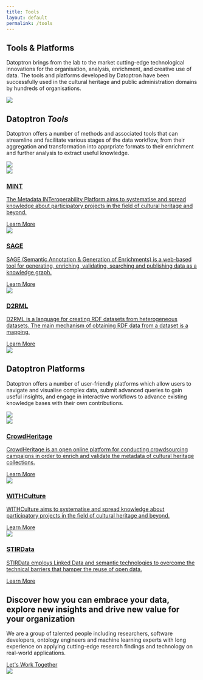 ```yaml
---
title: Tools
layout: default
permalink: /tools
---
```

<main role="main">
  <!-- main heading-->
  <section class="mainheading">
    <div class="container">
      <!-- wrap-->
      <div class="wrap">
        <h1>Tools &amp; <span class="green">Platforms</span></h1>
        <p>
            Datoptron brings from the lab to the market cutting-edge technological innovations for the organisation, analysis, enrichment, and creative use of data. The tools and platforms developed by Datoptron have been successfully used in the cultural heritage and public administration domains by hundreds of organisations.</p>
      </div>
    </div>
  </section>
  <!-- generic layout-->
  <section class="twocolumns tools">
    <div class="container">
      <!-- row-->
      <div class="row">
        <!-- left-->
        <div class="col-xl-4 col-lg-12 left">
          <!-- heading-->
          <div class="text">
            <!-- oval-->
            <img class="oval" src="{{ site.baseurl }}/assets/img/ic-oval-6.png">
            <!-- heads-->
            <h2>Datoptron <i>Tools</i></h2>
            <p>
               Datoptron offers a number of methods and associated tools that can streamline and facilitate various stages of the data workflow, from their aggregation and transformation into apprpriate formats to their enrichment and further analysis to extract useful knowledge. 
            </p>
          </div>
          <!-- character-->
          <img class="character" src="{{ site.baseurl }}/assets/img/img-character-6.png">
        </div>
        <!-- right-->
        <div class="col-xl-8 col-lg-12 right toolslist">
          <!-- ul-->
          <div class="row">
            <!-- col-->
            <div class="col-xxl-4 col-xl-6 col-lg-4 col-md-6 item">
              <div class="productwrap">
                <img class="logo" src="{{ site.baseurl }}/assets/img/ic-logo-mint.png">
                <a href="{{ site.baseurl }}/mint">
                  <h3>MINT</h3>
                  <p>
                    The Metadata INTeroperability Platform aims to systematise and spread knowledge about participatory projects in the field of cultural heritage and beyond.
                  </p>
                </a>
                <a class="more" href="{{ site.baseurl }}/mint">Learn More</a>
              </div>
            </div>
            <!-- col-->
            <div class="col-xxl-4 col-xl-6 col-lg-4 col-md-6 item">
              <div class="productwrap">
                <img class="logo" src="{{ site.baseurl }}/assets/img/ic-logo-sage.png">
                <a href="{{ site.baseurl }}/sage">
                  <h3>SAGE</h3>
                  <p>
                  SAGE (Semantic Annotation &amp; Generation of Enrichments) is a web-based tool for generating, enriching, validating, searching and publishing data as a knowledge graph.
                  </p>
                </a>
                <a class="more" href="{{ site.baseurl }}/sage">Learn More</a>
              </div>
            </div>
            <!-- col-->
            <div class="col-xxl-4 col-xl-6 col-lg-4 col-md-6 item">
              <div class="productwrap">
                <img class="logo" src="{{ site.baseurl }}/assets/img/ic-logo-d2.png">
                <a href="{{ site.baseurl }}/d2rml">
                  <h3>D2RML</h3>
                  <p>
                    D2RML is a language for creating RDF datasets from heterogeneous datasets. The main mechanism of obtaining RDF data from a dataset is a mapping.
                  </p>
                </a>
                <a class="more" href="{{ site.baseurl }}/d2rml">Learn More</a>
              </div>
            </div>
          </div>
        </div>
      </div>
    </div>
  </section>
  <!-- generic layout-->
  <section class="twocolumns tools">
    <div class="container">
      <!-- row-->
      <div class="row">
        <!-- left-->
        <div class="col-xl-4 left">
          <!-- heading-->
          <div class="text">
            <!-- oval-->
            <img class="oval" src="{{ site.baseurl }}/assets/img/ic-oval-6.png">
            <!-- heads-->
            <h2>Datoptron <span class="green">Platforms</span></h2>
            <p>
              Datoptron offers a number of user-friendly platforms which allow users to navigate and visualise complex data, submit advanced queries to gain useful insights, and engage in interactive workflows to advance existing knowledge bases with their own contributions.
            </p>
          </div>
          <!-- character-->
          <img class="character" src="{{ site.baseurl }}/assets/img/img-character-5.png">
        </div>
        <!-- right-->
        <div class="col-xl-8 right platformlist">
          <!-- ul-->
          <div class="row">
            <!-- col-->
            <div class="col-xxl-4 col-xl-6 col-lg-4 col-md-6 item">
              <div class="productwrap">
                <img class="logo" src="{{ site.baseurl }}/assets/img/ic-logo-crowd-white.png">
                <a href="{{ site.baseurl }}/crowdheritage">
                  <h3>CrowdHeritage</h3>
                  <p>
                    CrowdHeritage is an open online platform for conducting crowdsourcing campaigns in order to enrich and validate the metadata of cultural heritage collections.
                  </p>
                </a>
                <a class="more" href="{{ site.baseurl }}/crowdheritage">Learn More</a>
              </div>
            </div>
            <!-- col-->
            <div class="col-xxl-4 col-xl-6 col-lg-4 col-md-6 item">
              <div class="productwrap">
                <img class="logo" src="{{ site.baseurl }}/assets/img/ic-logo-with-white.png">
                <a href="{{ site.baseurl }}/withculture">
                  <h3>WITHCulture</h3>
                  <p>
                    WITHCulture aims to systematise and spread knowledge about participatory projects in the field of cultural heritage and beyond.
                  </p>
                </a>
                <a class="more" href="{{ site.baseurl }}/withculture">Learn More</a>
              </div>
            </div>
            <!-- col-->
            <div class="col-xxl-4 col-xl-6 col-lg-4 col-md-6 item">
              <div class="productwrap">
                <img class="logo" src="{{ site.baseurl }}/assets/img/ic-logo-stirdata-white.png">
                <a href="{{ site.baseurl }}/withculture">
                  <h3>STIRData</h3>
                  <p>
                    STIRData employs Linked Data and semantic technologies to overcome the technical barriers that hamper the reuse of open data.
                  </p>
                </a>
                <a class="more" href="{{ site.baseurl }}/withculture">Learn More</a>
              </div>
            </div>
          </div>
        </div>
      </div>
    </div>
  </section>
  <!-- call to action-->
  <section class="home-calltoaction">
    <div class="container">
      <!-- heading-->
      <div class="text">
        <h2>Discover how you can embrace your data, explore <span class="green">new insights </span>and drive <span class="green">new value </span>for your organization</h2>
        <p>
            We are a group of talented people including researchers, 
          software developers, ontology engineers and machine learning experts with
          long experience on applying cutting-edge research findings and technology on real-world applications.
          <!--We are a group of talented people including researchers, software developers, ontology engineers, and machine learning experts with a long experience working with standards, having contributed in the RDF, OWL and SKOS Working Groups of W3C.-->
        </p>
        <a href="{{ site.baseurl }}/contact">Let's Work Together</a>
      </div>
      <!-- character-->
      <img class="character" src="{{ site.baseurl }}/assets/img/img-character-3.png">
    </div>
  </section>
</main>
